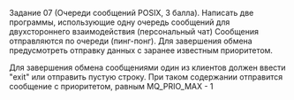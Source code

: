 Задание 07 (Очереди сообщений POSIX, 3 балла).
Написать две программы, использующие одну очередь
сообщений для двухстороннего взаимодействия
(персональный чат)
Сообщения отправляются по очереди (пинг-понг).
Для завершения обмена предусмотреть отправку данных с
заранее известным приоритетом.

Для завершения обмена сообщениями один из клиентов
должен ввести "exit" или отправить пустую строку.
При таком содержании отправится сообщение с приоритетом,
равным MQ_PRIO_MAX - 1
